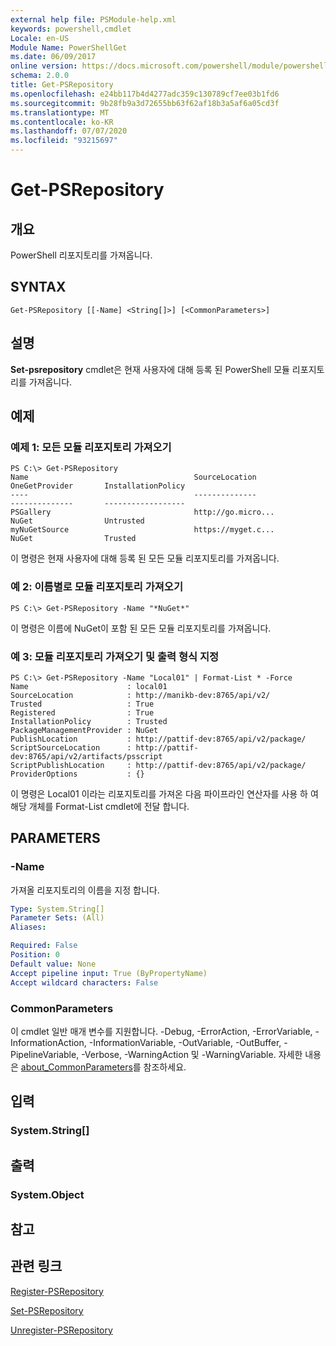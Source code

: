 ```yaml
---
external help file: PSModule-help.xml
keywords: powershell,cmdlet
Locale: en-US
Module Name: PowerShellGet
ms.date: 06/09/2017
online version: https://docs.microsoft.com/powershell/module/powershellget/get-psrepository?view=powershell-7.1&WT.mc_id=ps-gethelp
schema: 2.0.0
title: Get-PSRepository
ms.openlocfilehash: e24bb117b4d4277adc359c130789cf7ee03b1fd6
ms.sourcegitcommit: 9b28fb9a3d72655bb63f62af18b3a5af6a05cd3f
ms.translationtype: MT
ms.contentlocale: ko-KR
ms.lasthandoff: 07/07/2020
ms.locfileid: "93215697"
---
```

# Get-PSRepository

## 개요
PowerShell 리포지토리를 가져옵니다.

## SYNTAX

```
Get-PSRepository [[-Name] <String[]>] [<CommonParameters>]
```

## 설명

**Set-psrepository** cmdlet은 현재 사용자에 대해 등록 된 PowerShell 모듈 리포지토리를 가져옵니다.

## 예제

### 예제 1: 모든 모듈 리포지토리 가져오기

```
PS C:\> Get-PSRepository
Name                                     SourceLocation                                     OneGetProvider       InstallationPolicy
----                                     --------------                                     --------------       ------------------
PSGallery                                http://go.micro...                                 NuGet                Untrusted
myNuGetSource                            https://myget.c...                                 NuGet                Trusted
```

이 명령은 현재 사용자에 대해 등록 된 모든 모듈 리포지토리를 가져옵니다.

### 예 2: 이름별로 모듈 리포지토리 가져오기

```
PS C:\> Get-PSRepository -Name "*NuGet*"
```

이 명령은 이름에 NuGet이 포함 된 모든 모듈 리포지토리를 가져옵니다.

### 예 3: 모듈 리포지토리 가져오기 및 출력 형식 지정

```
PS C:\> Get-PSRepository -Name "Local01" | Format-List * -Force
Name                      : local01
SourceLocation            : http://manikb-dev:8765/api/v2/
Trusted                   : True
Registered                : True
InstallationPolicy        : Trusted
PackageManagementProvider : NuGet
PublishLocation           : http://pattif-dev:8765/api/v2/package/
ScriptSourceLocation      : http://pattif-dev:8765/api/v2/artifacts/psscript
ScriptPublishLocation     : http://pattif-dev:8765/api/v2/package/
ProviderOptions           : {}
```

이 명령은 Local01 이라는 리포지토리를 가져온 다음 파이프라인 연산자를 사용 하 여 해당 개체를 Format-List cmdlet에 전달 합니다.

## PARAMETERS

### -Name

가져올 리포지토리의 이름을 지정 합니다.

```yaml
Type: System.String[]
Parameter Sets: (All)
Aliases:

Required: False
Position: 0
Default value: None
Accept pipeline input: True (ByPropertyName)
Accept wildcard characters: False
```

### CommonParameters

이 cmdlet 일반 매개 변수를 지원합니다. -Debug, -ErrorAction, -ErrorVariable, -InformationAction, -InformationVariable, -OutVariable, -OutBuffer, -PipelineVariable, -Verbose, -WarningAction 및 -WarningVariable. 자세한 내용은 [about_CommonParameters](https://go.microsoft.com/fwlink/?LinkID=113216)를 참조하세요.

## 입력

### System.String[]

## 출력

### System.Object

## 참고

## 관련 링크

[Register-PSRepository](Register-PSRepository.md)

[Set-PSRepository](Set-PSRepository.md)

[Unregister-PSRepository](Unregister-PSRepository.md)

